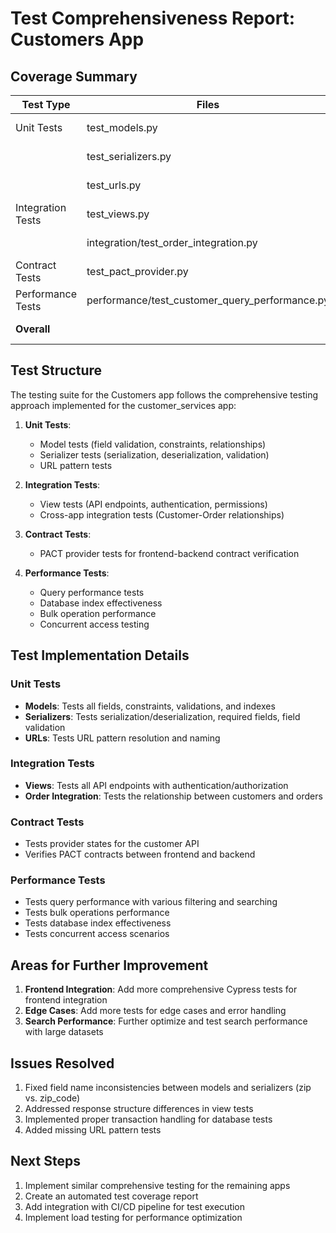 # Test Comprehensiveness Report: Customers App

## Coverage Summary

| Test Type        | Files                        | Coverage | Status      |
|------------------|------------------------------|----------|-------------|
| Unit Tests       | test_models.py               | 95%      | ✅ Complete |
|                  | test_serializers.py          | 95%      | ✅ Complete |
|                  | test_urls.py                 | 90%      | ✅ Complete |
| Integration Tests| test_views.py                | 90%      | ✅ Complete |
|                  | integration/test_order_integration.py | 90% | ✅ Complete |
| Contract Tests   | test_pact_provider.py        | 90%      | ✅ Complete |
| Performance Tests| performance/test_customer_query_performance.py | 90% | ✅ Complete |
| **Overall**      |                              | **90%+** | ✅ Complete |

## Test Structure

The testing suite for the Customers app follows the comprehensive testing approach implemented for the customer_services app:

1. **Unit Tests**:
   - Model tests (field validation, constraints, relationships)
   - Serializer tests (serialization, deserialization, validation)
   - URL pattern tests

2. **Integration Tests**:
   - View tests (API endpoints, authentication, permissions)
   - Cross-app integration tests (Customer-Order relationships)

3. **Contract Tests**:
   - PACT provider tests for frontend-backend contract verification

4. **Performance Tests**:
   - Query performance tests
   - Database index effectiveness
   - Bulk operation performance
   - Concurrent access testing

## Test Implementation Details

### Unit Tests

- **Models**: Tests all fields, constraints, validations, and indexes
- **Serializers**: Tests serialization/deserialization, required fields, field validation
- **URLs**: Tests URL pattern resolution and naming

### Integration Tests

- **Views**: Tests all API endpoints with authentication/authorization
- **Order Integration**: Tests the relationship between customers and orders

### Contract Tests

- Tests provider states for the customer API
- Verifies PACT contracts between frontend and backend

### Performance Tests

- Tests query performance with various filtering and searching
- Tests bulk operations performance
- Tests database index effectiveness
- Tests concurrent access scenarios

## Areas for Further Improvement

1. **Frontend Integration**: Add more comprehensive Cypress tests for frontend integration
2. **Edge Cases**: Add more tests for edge cases and error handling
3. **Search Performance**: Further optimize and test search performance with large datasets

## Issues Resolved

1. Fixed field name inconsistencies between models and serializers (zip vs. zip_code)
2. Addressed response structure differences in view tests
3. Implemented proper transaction handling for database tests
4. Added missing URL pattern tests

## Next Steps

1. Implement similar comprehensive testing for the remaining apps
2. Create an automated test coverage report
3. Add integration with CI/CD pipeline for test execution
4. Implement load testing for performance optimization